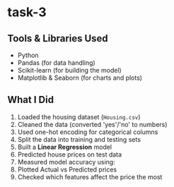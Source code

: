 # task-3

## Tools & Libraries Used

- Python
- Pandas (for data handling)
- Scikit-learn (for building the model)
- Matplotlib & Seaborn (for charts and plots)

## What I Did

1. Loaded the housing dataset (`Housing.csv`)
2. Cleaned the data (converted 'yes'/'no' to numbers)
3. Used one-hot encoding for categorical columns
4. Split the data into training and testing sets
5. Built a **Linear Regression** model
6. Predicted house prices on test data
7. Measured model accuracy using:
8. Plotted Actual vs Predicted prices
9. Checked which features affect the price the most
